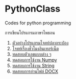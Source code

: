 # PythonClass
Codes for python programming

การเขียนโปรแกรมภาษาไพธอน
1. [ตัวอย่างโปรแกรมโจทย์ปลากระป๋อง](https://github.com/suwat9/PythonClass/blob/main/Codes/FishProblem.py)
1. [โจทย์เรื่องชั่วโมงอินเทอร์เน็ต](https://github.com/suwat9/PythonClass/blob/main/Codes/internetProblem.py)
1. [ทดสอบตัวเลขแบบต่าง ๆ](https://github.com/suwat9/PythonClass/blob/main/Codes/testNumber.py)
1. [ทดสอบการใช้งาน Numpy](https://github.com/suwat9/PythonClass/blob/main/Codes/testNumpy.py)
1. [ทดสอบการใช้งาน String](https://github.com/suwat9/PythonClass/blob/main/Codes/testString.py)
1. [ทดสอบการอ่านไฟล์ DOCX](https://github.com/suwat9/PythonClass/blob/main/Codes/readDocx.py)
